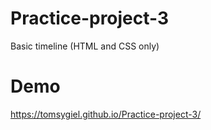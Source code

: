 # Practice-project-3

Basic timeline (HTML and CSS only)

# Demo

https://tomsygiel.github.io/Practice-project-3/
